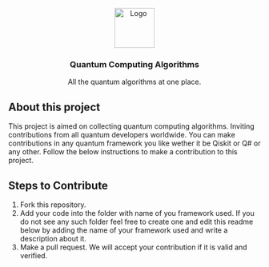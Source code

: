 
<p align="center">
  <a href="https://github.com/proRamLOGO/quantum-algorithms">
    <img src="https://www.sciencenews.org/wp-content/uploads/2017/07/070817_essay_qubit_main.png" alt="Logo" height="80">
  </a>

  <h3 align="center">Quantum Computing Algorithms</h3>

  <p align="center">
    All the quantum algorithms at one place.
  </p>
</p>



## About this project

This project is aimed on collecting quantum computing algorithms. Inviting contributions from all quantum developers worldwide. You can make contributions in any 
quantum framework you like wether it be Qiskit or Q# or any other. Follow the below instructions to make a contribution to this project.

## Steps to Contribute

1. Fork this repository.
2. Add your code into the folder with name of you framework used. If you do not see any such folder feel free to create one and edit this readme below by adding the name of your framework used and write a description about it.
3. Make a pull request. We will accept your contribution if it is valid and verified.


